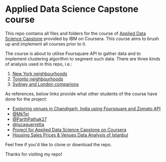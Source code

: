 # Applied Data Science Capstone course

This repo contains all files and folders for the course of [Applied Data Science Capstone](https://www.coursera.org/learn/applied-data-science-capstone?) provided by IBM on Coursera. This course aims to brush up and implement all courses prior to it.

The course is about to utilise Foursquare API to gather data and to implement clustering algorithm to segment such data. There are three kinds of analysis used in this repo, i.e.:
1. [New York neighbourhoods](3-Neighborhoods-New-York.ipynb)
2. [Toronto neighbourhoods](4-Toronto.ipynb)
3. [Sydney and London comparions](FinalAssignment-Week1.md)

As references, below links provide what other students of the course have done for the project:
- [Exploring venues in Chandigarh, India using Foursquare and Zomato API](https://towardsdatascience.com/exploring-chandigarh-india-using-foursquare-and-zomato-api-1d4501291320)
- [@MkTej](https://github.com/MkTej/Applied-Data-Science-Capstone/blob/master/Capstone%20-%20The%20Battle%20of%20Neighborhoods%20-%20Part%201/Introduction_Business%20Problem.pdf)
- [@ParthPathak27](https://github.com/ParthPathak27/Applied-Data-Science-Capstone-Project/blob/master/Battle-of-Neighbour.ipynb)
- [@lucaguerretta](https://github.com/lucaguerretta/Applied-Data-Science-Capstone/blob/master/Capstone%20-%20The%20Battle%20of%20Neighborhoods%20-%20LG%20-%20Final.ipynb)
- [Project for Applied Data Science Capstone on Coursera](https://medium.com/@rajivranjansingh_77828/project-for-applied-data-science-capstone-on-coursera-95ba3b39a6ca)
- [Housing Sales Prices & Venues Data Analysis of Istanbul](https://www.linkedin.com/pulse/housing-sales-prices-venues-data-analysis-ofistanbul-sercan-y%C4%B1ld%C4%B1z/)

Feel free if you'd like to clone or download the repo.

Thanks for visiting my repo!